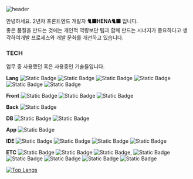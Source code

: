 ![header](https://capsule-render.vercel.app/api?type=venom&color=auto&height=300&section=header&text=HENA&fontSize=90)


안녕하세요. 2년차 프론트엔드 개발자 <strong>🐈‍⬛HENA🐈‍⬛</strong> 입니다. <br/>
좋은 품질을 만드는 것에는 개인적 역량보단 팀과 함께 만드는 시너지가 중요하다고 생각하여개발 프로세스와 개발 문화를 개선하고 있습니다.



### TECH

업무 중 사용했던 혹은 사용중인 기술들입니다.

<strong>Lang</strong> ![Static Badge](https://img.shields.io/badge/Javascript-F7DF1E?style=flat&logo=javascript&logoColor=white) ![Static Badge](https://img.shields.io/badge/Typescript-3178C6?style=flat&logo=typescript&logoColor=white) ![Static Badge](https://img.shields.io/badge/Java-007396?style=flat&logo=java&logoColor=white) ![Static Badge](https://img.shields.io/badge/Kotlin-7F52FF?style=flat&logo=kotlin&logoColor=white) ![Static Badge](https://img.shields.io/badge/HTML-E34F26?style=flat&logo=html5&logoColor=white) ![Static Badge](https://img.shields.io/badge/CSS-1572B6?style=flat&logo=css3&logoColor=white)

<strong>Front</strong> ![Static Badge](https://img.shields.io/badge/React-61DAFB?style=flat&logo=react&logoColor=white) ![Static Badge](https://img.shields.io/badge/recoil-3578E5?style=flat&logo=recoil&logoColor=white) ![Static Badge](https://img.shields.io/badge/Styled%20Components-DB7093?style=flat&logo=styledcomponents&logoColor=white)

<strong>Back</strong> ![Static Badge](https://img.shields.io/badge/Spring%20Boot-6DB33F?style=flat&logo=SpringBoot&logoColor=white)

<strong>DB</strong> ![Static Badge](https://img.shields.io/badge/MySQL-4479A1?style=flat&logo=mysql&logoColor=white) ![Static Badge](https://img.shields.io/badge/MariaDB-003545?style=flat&logo=mariadb&logoColor=white)

<strong>App</strong> ![Static Badge](https://img.shields.io/badge/Android-34A853?style=flat&logo=android&logoColor=white)

<strong>IDE</strong> ![Static Badge](https://img.shields.io/badge/vscode-007ACC?style=flat&logo=visualstudiocode&logoColor=white) ![Static Badge](https://img.shields.io/badge/Intellij-000000?style=flat&logo=intellijidea&logoColor=white) ![Static Badge](https://img.shields.io/badge/SQLyog-4479A1?style=flat&logo=sqlyog&logoColor=white) ![Static Badge](https://img.shields.io/badge/Workbench-4479A1?style=flat&logo=workbench&logoColor=white)

<strong>ETC</strong> ![Static Badge](https://img.shields.io/badge/Git-F05032?style=flat&logo=git&logoColor=white) ![Static Badge](https://img.shields.io/badge/Gitlab-FC6D26?style=flat&logo=gitlab&logoColor=white) ![Static Badge](https://img.shields.io/badge/Github-181717?style=flat&logo=github&logoColor=white), ![Static Badge](https://img.shields.io/badge/Figma-F24E1E?style=flat&logo=figma&logoColor=white) ![Static Badge](https://img.shields.io/badge/Jira-0052CC?style=flat&logo=jira&logoColor=white) ![Static Badge](https://img.shields.io/badge/Confluence-172B4D?style=flat&logo=confluence&logoColor=white) ![Static Badge](https://img.shields.io/badge/Zeplin-FFB800?style=flat&logo=zeplin&logoColor=white) ![Static Badge](https://img.shields.io/badge/Notion-000000?style=flat&logo=notion&logoColor=white)

<!--[![Anurag's GitHub stats](https://github-readme-stats.vercel.app/api?username=rainbowjyp)](https://github.com/anuraghazra/github-readme-stats)-->
[![Top Langs](https://github-readme-stats.vercel.app/api/top-langs/?username=rainbowjyp&size_weight=0.5&count_weight=0.5&layout=compact)](https://github.com/anuraghazra/github-readme-stats)

